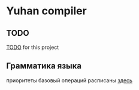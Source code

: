 # Yuhan compiler

## TODO
[TODO](https://github.com/users/Katarni/projects/2) for this project

## Грамматика языка
приоритеты базовый операций расписаны [здесь](operation-priority.md)
